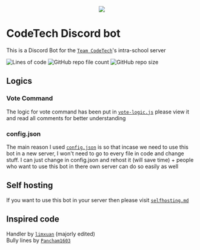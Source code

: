 <p align="center">

<img src="https://img.shields.io/website?down_color=%23eb4034&down_message=OFFLINE&label=Bot%20status&logo=CodeTech%20bot&logoColor=%238135c4&style=for-the-badge&up_color=%2389c435&up_message=ONLINE&url=https%3A%2F%2Fct-bot-088h.onrender.com">
</p>

# CodeTech Discord bot
This is a Discord Bot for the [`Team CodeTech`](https://github.com/BVNCodeTech)'s intra-school server

![Lines of code](https://tokei.rs/b1/github/cashlycash/CodeTech-Discord-Bot?style=for-the-badge) ![GitHub repo file count](https://img.shields.io/github/directory-file-count/cashlycash/CodeTech-Discord-Bot?style=for-the-badge) ![GitHub repo size](https://img.shields.io/github/repo-size/cashlycash/CodeTech-Discord-Bot?style=for-the-badge)
## Logics
### Vote Command
The logic for vote command has been put in [`vote-logic.js`](https://github.com/cashlycash/CodeTech-Discord-Bot/blob/main/vote-logic.js) please view it and read all comments for better understanding
### config.json
The main reason I used [`config.json`](https://github.com/cashlycash/CodeTech-Discord-Bot/blob/main/template.config.json) is so that incase we need to use this bot in a new server, I won't need to go to every file in code and change stuff. I can just change in config.json and rehost it (will save time) + people who want to use this bot in there own server can do so easily as well
## Self hosting
If you want to use this bot in your server then please visit [`selfhosting.md`](https://github.com/cashlycash/CodeTech-Discord-Bot/blob/main/selfhosting.md)
## Inspired code 
Handler by [`limxuan`](https://github.com/limxuan) (majorly edited)<br>
Bully lines by [`Pancham1603`](https://github.com/Pancham1603)
